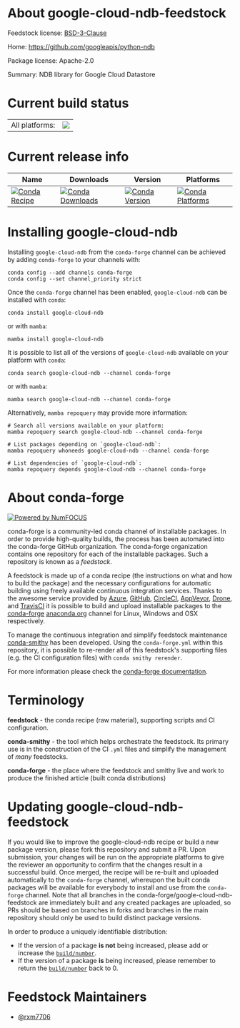 About google-cloud-ndb-feedstock
================================

Feedstock license: [BSD-3-Clause](https://github.com/conda-forge/google-cloud-ndb-feedstock/blob/main/LICENSE.txt)

Home: https://github.com/googleapis/python-ndb

Package license: Apache-2.0

Summary: NDB library for Google Cloud Datastore

Current build status
====================


<table><tr><td>All platforms:</td>
    <td>
      <a href="https://dev.azure.com/conda-forge/feedstock-builds/_build/latest?definitionId=25415&branchName=main">
        <img src="https://dev.azure.com/conda-forge/feedstock-builds/_apis/build/status/google-cloud-ndb-feedstock?branchName=main">
      </a>
    </td>
  </tr>
</table>

Current release info
====================

| Name | Downloads | Version | Platforms |
| --- | --- | --- | --- |
| [![Conda Recipe](https://img.shields.io/badge/recipe-google--cloud--ndb-green.svg)](https://anaconda.org/conda-forge/google-cloud-ndb) | [![Conda Downloads](https://img.shields.io/conda/dn/conda-forge/google-cloud-ndb.svg)](https://anaconda.org/conda-forge/google-cloud-ndb) | [![Conda Version](https://img.shields.io/conda/vn/conda-forge/google-cloud-ndb.svg)](https://anaconda.org/conda-forge/google-cloud-ndb) | [![Conda Platforms](https://img.shields.io/conda/pn/conda-forge/google-cloud-ndb.svg)](https://anaconda.org/conda-forge/google-cloud-ndb) |

Installing google-cloud-ndb
===========================

Installing `google-cloud-ndb` from the `conda-forge` channel can be achieved by adding `conda-forge` to your channels with:

```
conda config --add channels conda-forge
conda config --set channel_priority strict
```

Once the `conda-forge` channel has been enabled, `google-cloud-ndb` can be installed with `conda`:

```
conda install google-cloud-ndb
```

or with `mamba`:

```
mamba install google-cloud-ndb
```

It is possible to list all of the versions of `google-cloud-ndb` available on your platform with `conda`:

```
conda search google-cloud-ndb --channel conda-forge
```

or with `mamba`:

```
mamba search google-cloud-ndb --channel conda-forge
```

Alternatively, `mamba repoquery` may provide more information:

```
# Search all versions available on your platform:
mamba repoquery search google-cloud-ndb --channel conda-forge

# List packages depending on `google-cloud-ndb`:
mamba repoquery whoneeds google-cloud-ndb --channel conda-forge

# List dependencies of `google-cloud-ndb`:
mamba repoquery depends google-cloud-ndb --channel conda-forge
```


About conda-forge
=================

[![Powered by
NumFOCUS](https://img.shields.io/badge/powered%20by-NumFOCUS-orange.svg?style=flat&colorA=E1523D&colorB=007D8A)](https://numfocus.org)

conda-forge is a community-led conda channel of installable packages.
In order to provide high-quality builds, the process has been automated into the
conda-forge GitHub organization. The conda-forge organization contains one repository
for each of the installable packages. Such a repository is known as a *feedstock*.

A feedstock is made up of a conda recipe (the instructions on what and how to build
the package) and the necessary configurations for automatic building using freely
available continuous integration services. Thanks to the awesome service provided by
[Azure](https://azure.microsoft.com/en-us/services/devops/), [GitHub](https://github.com/),
[CircleCI](https://circleci.com/), [AppVeyor](https://www.appveyor.com/),
[Drone](https://cloud.drone.io/welcome), and [TravisCI](https://travis-ci.com/)
it is possible to build and upload installable packages to the
[conda-forge](https://anaconda.org/conda-forge) [anaconda.org](https://anaconda.org/)
channel for Linux, Windows and OSX respectively.

To manage the continuous integration and simplify feedstock maintenance
[conda-smithy](https://github.com/conda-forge/conda-smithy) has been developed.
Using the ``conda-forge.yml`` within this repository, it is possible to re-render all of
this feedstock's supporting files (e.g. the CI configuration files) with ``conda smithy rerender``.

For more information please check the [conda-forge documentation](https://conda-forge.org/docs/).

Terminology
===========

**feedstock** - the conda recipe (raw material), supporting scripts and CI configuration.

**conda-smithy** - the tool which helps orchestrate the feedstock.
                   Its primary use is in the construction of the CI ``.yml`` files
                   and simplify the management of *many* feedstocks.

**conda-forge** - the place where the feedstock and smithy live and work to
                  produce the finished article (built conda distributions)


Updating google-cloud-ndb-feedstock
===================================

If you would like to improve the google-cloud-ndb recipe or build a new
package version, please fork this repository and submit a PR. Upon submission,
your changes will be run on the appropriate platforms to give the reviewer an
opportunity to confirm that the changes result in a successful build. Once
merged, the recipe will be re-built and uploaded automatically to the
`conda-forge` channel, whereupon the built conda packages will be available for
everybody to install and use from the `conda-forge` channel.
Note that all branches in the conda-forge/google-cloud-ndb-feedstock are
immediately built and any created packages are uploaded, so PRs should be based
on branches in forks and branches in the main repository should only be used to
build distinct package versions.

In order to produce a uniquely identifiable distribution:
 * If the version of a package **is not** being increased, please add or increase
   the [``build/number``](https://docs.conda.io/projects/conda-build/en/latest/resources/define-metadata.html#build-number-and-string).
 * If the version of a package **is** being increased, please remember to return
   the [``build/number``](https://docs.conda.io/projects/conda-build/en/latest/resources/define-metadata.html#build-number-and-string)
   back to 0.

Feedstock Maintainers
=====================

* [@rxm7706](https://github.com/rxm7706/)

